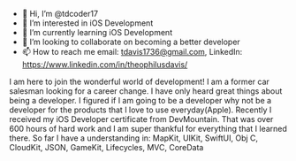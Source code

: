 - 👋 Hi, I’m @tdcoder17
- 👀 I’m interested in iOS Development
- 🌱 I’m currently learning iOS Development
- 💞️ I’m looking to collaborate on becoming a better developer
- 📫 How to reach me email: tdavis1736@gmail.com, LinkedIn: https://www.linkedin.com/in/theophilusdavis/

I am here to join the wonderful world of development! I am a former car salesman looking for a career change.  I have only heard great things about being a developer.
I figured if I am going to be a developer why not be a developer for the products that I love to use everyday(Apple).
Recently I received my iOS Developer certificate from DevMountain. That was over 600 hours of hard work and I am super thankful for everything that I learned there.
So far I have a understanding in: MapKit, UIKit, SwiftUI, Obj C, CloudKit, JSON, GameKit, Lifecycles, MVC, CoreData


<!---
tdcoder17/tdcoder17 is a ✨ special ✨ repository because its `README.md` (this file) appears on your GitHub profile.
You can click the Preview link to take a look at your changes.
--->

